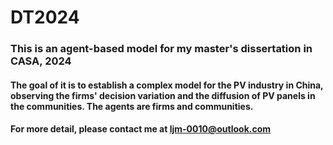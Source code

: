 # DT2024

### This is an agent-based model for my master's dissertation in CASA, 2024
#### The goal of it is to establish a complex model for the PV industry in China, observing the firms' decision variation and the diffusion of PV panels in the communities. The agents are firms and communities.
#### For more detail, please contact me at ljm-0010@outlook.com

